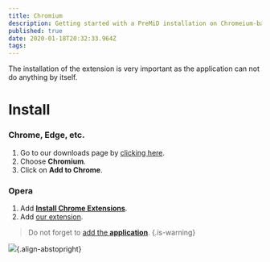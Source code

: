 ```yaml
---
title: Chromium
description: Getting started with a PreMiD installation on Chromeium-based browsers
published: true
date: 2020-01-18T20:32:33.964Z
tags: 
---
```


The installation of the extension is very important as the application can not do anything by itself.

# Install
### Chrome, Edge, etc.
1. Go to our downloads page by [clicking here](https://premid.app/downloads).
2. Choose **Chromium**.
3. Click on **Add to Chrome**.

### Opera
1. Add **[Install Chrome Extensions](https://addons.opera.com/en/extensions/details/install-chrome-extensions/)**.
2. Add [our extension](https://premid.app/downloads).

> Do not forget to [add the **application**](/install).
{.is-warning}

![](https://img.icons8.com/color/2x/chrome.png){.align-abstopright}